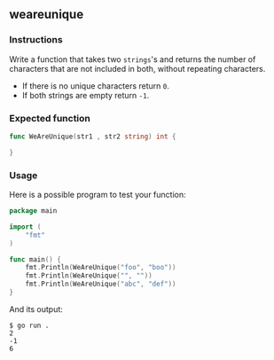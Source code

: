## weareunique

### Instructions

Write a function that takes two `strings`'s and returns the number of characters that are not included in both, without repeating characters.

- If there is no unique characters return `0`.
- If both strings are empty return `-1`.

### Expected function

```go
func WeAreUnique(str1 , str2 string) int {

}
```

### Usage

Here is a possible program to test your function:

```go
package main

import (
	"fmt"
)

func main() {
	fmt.Println(WeAreUnique("foo", "boo"))
	fmt.Println(WeAreUnique("", ""))
	fmt.Println(WeAreUnique("abc", "def"))
}
```

And its output:

```console
$ go run .
2
-1
6
```